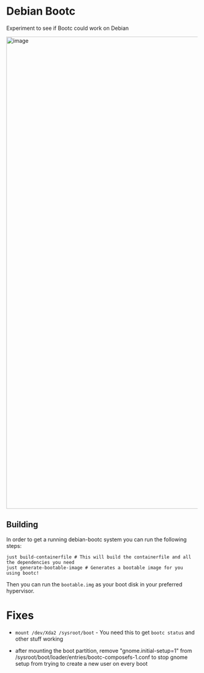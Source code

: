 # Debian Bootc

Experiment to see if Bootc could work on Debian

<img width="2196" height="1239" alt="image" src="https://github.com/user-attachments/assets/0b031de0-5593-49e8-8e5a-535ebdcf46e3" />

## Building

In order to get a running debian-bootc system you can run the following steps:

```shell
just build-containerfile # This will build the containerfile and all the dependencies you need
just generate-bootable-image # Generates a bootable image for you using bootc!
```

Then you can run the `bootable.img` as your boot disk in your preferred hypervisor.

# Fixes

- `mount /dev/Xda2 /sysroot/boot` - You need this to get `bootc status` and other stuff working

- after mounting the boot partition, remove "gnome.initial-setup=1" from /sysroot/boot/loader/entries/bootc-composefs-1.conf to stop gnome setup from trying to create a new user on every boot
